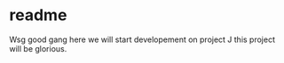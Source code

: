 # readme
Wsg good gang here we will start developement on project J this project will be glorious. 
